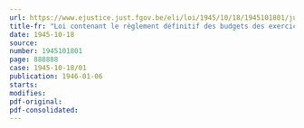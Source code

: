 ```yaml
---
url: https://www.ejustice.just.fgov.be/eli/loi/1945/10/18/1945101801/justel
title-fr: "Loi contenant le règlement définitif des budgets des exercices 1929, 1930, 1931"
date: 1945-10-18
source:
number: 1945101801
page: 888888
case: 1945-10-18/01
publication: 1946-01-06
starts:
modifies:
pdf-original:
pdf-consolidated:
---
```


